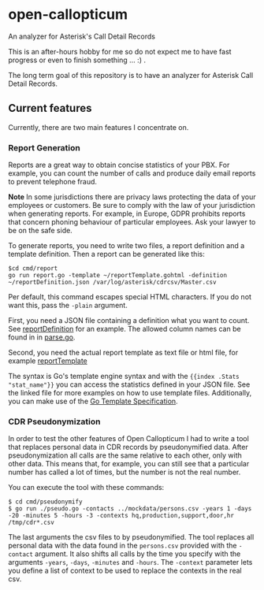 # open-callopticum
An analyzer for Asterisk's Call Detail Records

This is an after-hours hobby for me so do not expect me to have fast progress or even to finish something … :) .

The long term goal of this repository is to have an analyzer for Asterisk Call Detail Records.

## Current features

Currently, there are two main features I concentrate on.

### Report Generation

Reports are a great way to obtain concise statistics of your PBX. For example, you can count the number of calls and
produce daily email reports to prevent telephone fraud.

**Note** In some jurisdictions there are privacy laws protecting the data of your employees or customers. Be sure
to comply with the law of your jurisdiction when generating reports. For example, in Europe, GDPR prohibits reports
that concern phoning behaviour of particular employees. Ask your lawyer to be on the safe side.

To generate reports, you need to write two files, a report definition and a template definition. Then a report
can be generated like this:

````
$cd cmd/report
go run report.go -template ~/reportTemplate.gohtml -definition ~/reportDefinition.json /var/log/asterisk/cdrcsv/Master.csv
````

Per default, this command escapes special HTML characters. If you do not want this, pass the `-plain` argument.

First, you need a JSON file containing a definition what you want to count. See [reportDefinition](mockdata/reportDefinition.json)
for an example. The allowed column names can be found in in [parse.go](cdrcsv/parse.go).

Second, you need the actual report template as text file or html file, for example [reportTemplate](mockdata/reportTemplate.tmpl)

The syntax is Go's template engine syntax and with the `{{index .Stats "stat_name"}}` you can access the statistics
defined in your JSON file. See the linked file for more examples on how to use template files. Additionally, you can 
make use of the [Go Template Specification](https://blog.gopheracademy.com/advent-2017/using-go-templates/).
### CDR Pseudonymization

In order to test the other features of Open Callopticum I had to write a tool that replaces personal data in CDR records
by pseudonymified data. After pseudonymization all calls are the same relative to each other, only with other data. This
means that, for example, you can still see that a particular number has called a lot of times, but the number is not the
real number.

You can execute the tool with these commands:

````
$ cd cmd/pseudonymify
$ go run ./pseudo.go -contacts ../mockdata/persons.csv -years 1 -days -20 -minutes 5 -hours -3 -contexts hq,production,support,door,hr /tmp/cdr*.csv
````

The last arguments the csv files to by pseudonymified. The tool replaces all personal data with the data found in the
`persons.csv` provided with the `-contact` argument. It also shifts all calls by the time you specify with the arguments
`-years`, `-days`, `-minutes` and `-hours`. The `-context` parameter lets you define a list of context to be used to
replace the contexts in the real csv.
